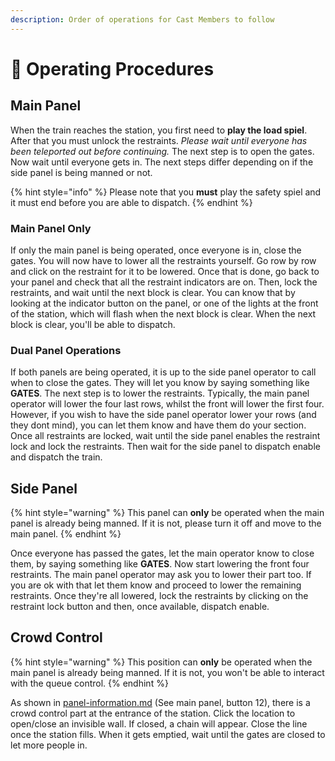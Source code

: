 ```yaml
---
description: Order of operations for Cast Members to follow
---
```


# 📗 Operating Procedures

## Main Panel

When the train reaches the station, you first need to **play the load spiel**. After that you must unlock the restraints. _Please wait until everyone has been teleported out before continuing._ The next step is to open the gates. Now wait until everyone gets in. The next steps differ depending on if the side panel is being manned or not.

{% hint style="info" %}
Please note that you **must** play the safety spiel and it must end before you are able to dispatch.
{% endhint %}

### Main Panel Only

If only the main panel is being operated, once everyone is in, close the gates. You will now have to lower all the restraints yourself. Go row by row and click on the restraint for it to be lowered. Once that is done, go back to your panel and check that all the restraint indicators are on. Then, lock the restraints, and wait until the next block is clear. You can know that by looking at the indicator button on the panel, or one of the lights at the front of the station, which will flash when the next block is clear. When the next block is clear, you'll be able to dispatch.

### Dual Panel Operations

If both panels are being operated, it is up to the side panel operator to call when to close the gates. They will let you know by saying something like **GATES**. The next step is to lower the restraints. Typically, the main panel operator will lower the four last rows, whilst the front will lower the first four. However, if you wish to have the side panel operator lower your rows (and they dont mind), you can let them know and have them do your section. Once all restraints are locked, wait until the side panel enables the restraint lock and lock the restraints. Then wait for the side panel to dispatch enable and dispatch the train.

## Side Panel

{% hint style="warning" %}
This panel can **only** be operated when the main panel is already being manned. If it is not, please turn it off and move to the main panel.
{% endhint %}

Once everyone has passed the gates, let the main operator know to close them, by saying something like **GATES**. Now start lowering the front four restraints. The main panel operator may ask you to lower their part too. If you are ok with that let them know and proceed to lower the remaining restraints. Once they're all lowered, lock the restraints by clicking on the restraint lock button and then, once available, dispatch enable.



## Crowd Control

{% hint style="warning" %}
This position can **only** be operated when the main panel is already being manned. If it is not, you won't be able to interact with the queue control.
{% endhint %}

As shown in [panel-information.md](panel-information.md "mention") (See main panel, button 12), there is a crowd control part at the entrance of the station. Click the location to open/close an invisible wall. If closed, a chain will appear. Close the line once the station fills. When it gets emptied, wait until the gates are closed to let more people in.
